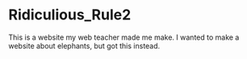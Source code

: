 # Ridiculious_Rule2
This is a website my web teacher made me make. I wanted to make a website about elephants, but got this instead.

